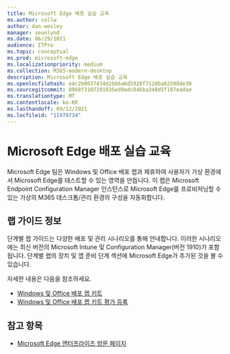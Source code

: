 ```yaml
---
title: Microsoft Edge 배포 실습 교육
ms.author: collw
author: dan-wesley
manager: seanlynd
ms.date: 06/29/2021
audience: ITPro
ms.topic: conceptual
ms.prod: microsoft-edge
ms.localizationpriority: medium
ms.collection: M365-modern-desktop
description: Microsoft Edge 배포 실습 교육
ms.openlocfilehash: e4c2b0037434d2bb6a6d5928f7128ba82598de30
ms.sourcegitcommit: 8968f3107291935ed9adc84bba348d5f187eadae
ms.translationtype: MT
ms.contentlocale: ko-KR
ms.lasthandoff: 09/12/2021
ms.locfileid: "11979734"
---
```

# <a name="microsoft-edge-hands-on-deployment-lab"></a>Microsoft Edge 배포 실습 교육

Microsoft Edge 팀은 Windows 및 Office 배포 랩과 제휴하여 사용자가 가상 환경에서 Microsoft Edge를 테스트할 수 있는 영역을 만듭니다. 이 랩은 Microsoft Endpoint Configuration Manager 인스턴스로 Microsoft Edge를 프로비저닝할 수 있는 가상의 M365 데스크톱/관리 환경의 구성을 자동화합니다.

## <a name="about-the-lab-guides"></a>랩 가이드 정보

단계별 랩 가이드는 다양한 배포 및 관리 시나리오를 통해 안내합니다. 이러한 시나리오에는 최신 버전의 Microsoft Intune 및 Configuration Manager(버전 1910)가 포함됩니다. 단계별 랩의 장치 및 앱 준비 단계 섹션에 Microsoft Edge가 추가된 것을 볼 수 있습니다.

자세한 내용은 다음을 참조하세요.

- [Windows 및 Office 배포 랩 키트](/microsoft-365/enterprise/modern-desktop-deployment-and-management-lab?view=o365-worldwide)
- [Windows 및 Office 배포 랩 키트 평가 등록](https://www.microsoft.com/evalcenter/evaluate-lab-kit)

## <a name="see-also"></a>참고 항목

- [Microsoft Edge 엔터프라이즈 방문 페이지](https://aka.ms/EdgeEnterprise)